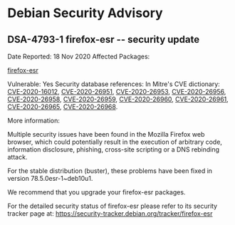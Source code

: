 
Debian Security Advisory
========================


DSA-4793-1 firefox-esr -- security update
-----------------------------------------



Date Reported:
18 Nov 2020
Affected Packages:

[firefox-esr](https://packages.debian.org/src:firefox-esr)

Vulnerable:
Yes
Security database references:
In Mitre's CVE dictionary: [CVE-2020-16012](https://security-tracker.debian.org/tracker/CVE-2020-16012), [CVE-2020-26951](https://security-tracker.debian.org/tracker/CVE-2020-26951), [CVE-2020-26953](https://security-tracker.debian.org/tracker/CVE-2020-26953), [CVE-2020-26956](https://security-tracker.debian.org/tracker/CVE-2020-26956), [CVE-2020-26958](https://security-tracker.debian.org/tracker/CVE-2020-26958), [CVE-2020-26959](https://security-tracker.debian.org/tracker/CVE-2020-26959), [CVE-2020-26960](https://security-tracker.debian.org/tracker/CVE-2020-26960), [CVE-2020-26961](https://security-tracker.debian.org/tracker/CVE-2020-26961), [CVE-2020-26965](https://security-tracker.debian.org/tracker/CVE-2020-26965), [CVE-2020-26968](https://security-tracker.debian.org/tracker/CVE-2020-26968).  

More information:

Multiple security issues have been found in the Mozilla Firefox web
browser, which could potentially result in the execution of arbitrary
code, information disclosure, phishing, cross-site scripting or a DNS
rebinding attack.


For the stable distribution (buster), these problems have been fixed in
version 78.5.0esr-1~deb10u1.


We recommend that you upgrade your firefox-esr packages.


For the detailed security status of firefox-esr please refer to
its security tracker page at:
<https://security-tracker.debian.org/tracker/firefox-esr>





